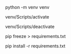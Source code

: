 <!-- Initialization of the virtual env  -->
python -m venv venv
<!-- Activation of the virtual env -->
venv/Scripts/activate
<!-- Deactivation of the virtual env -->
venv/Scripts/deactivate
<!-- Updating of dependencies to the requirements file -->
pip freeze > requirements.txt
<!-- Installation of the dependencies -->
pip install -r requirements.txt 